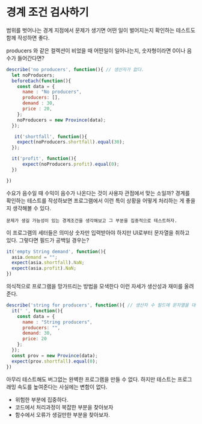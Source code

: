 # 경계 조건 검사하기

범위를 벗어나는 경계 지점에서 문제가 생기면 어떤 일이 벌어지는지 확인하는 테스트도 함께 작성하면 좋다.

producers 와 같은 컬렉션이 비었을 때 어떤일이 일어나는지, 숫자형이라면 0이나 음수가 들어간다면?

```JavaScript
describe('no producers', function(){ // 생산자가 없다.
  let noProducers;
  beforeEach(function(){
    const data = {
      name : "No producers",
      producers: [],
      demand : 30,
      price : 20,
    };
    noProducers = new Province(data);
  });

   it('shortfall', function(){
    expect(noProducers.shortfall).equal(30);
  });

  it('profit', function(){
      expect(noProducers.profit).equal(0);
  })

})
```

수요가 음수일 때 수익이 음수가 나온다는 것이 사용자 관점에서 맞는 소일까? 경계를 확인하는 테스트를 작성하보면 프로그램에서 이런 특이 상황을 어떻게 처리하는 게 좋을지 생각해볼 수 있다.

`문제가 생길 가능성이 있는 경계조건을 생각해보고 그 부분을 집중적으로 테스트하자.`

이 프로그램의 세터들은 의미상 숫자만 입력받아야 하지만 UI로부터 문자열을 취하고 있다.
그렇다면 필드가 공백일 경우는?

```JavaScript
it('empty String demand', function(){
  asia.demand = "";
  expect(asia.shortfall).NaN;
  expect(asia.profit).NaN;
})

```

의식적으로 프로그램을 망가뜨리는 방법을 모색한다 이런 자세가 생산성과 재미를 올려준다.

```JavaScript
describe('string for producers', function(){ // 생산자 수 필드에 문자열을 대입한다.
  it(' ', function(){
    const data = {
      name : "String producers",
      producers: "",
      demand: 30,
      price: 20
    };
  });
  const prov = new Province(data);
  expect(prov.shortfall).equal(0);
})
```

아무리 테스트해도 버그없는 완벽한 프로그램을 만들 수 없다. 하지만 테스트는 프로그래밍 속도를 높여준다는 사실에는 변함이 없다.

-   위험한 부분에 집중하다.
-   코드에서 처리과정이 복잡한 부분을 찾아보자
-   함수에서 오류가 생길만한 부분을 찾아보자.
